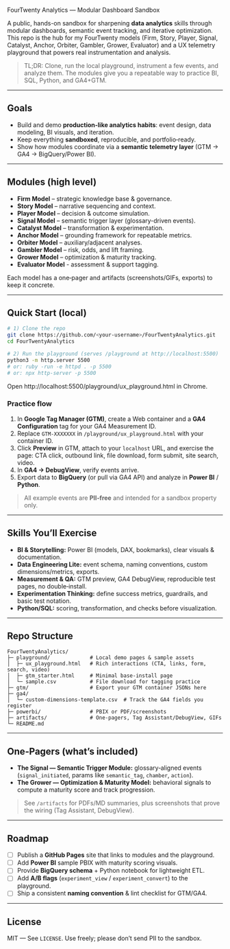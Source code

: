  FourTwenty Analytics — Modular Dashboard Sandbox

A public, hands-on sandbox for sharpening **data analytics** skills through modular dashboards, semantic event tracking, and iterative optimization. This repo is the hub for my FourTwenty models (Firm, Story, Player, Signal, Catalyst, Anchor, Orbiter, Gambler, Grower, Evaluator) and a UX telemetry playground that powers real instrumentation and analysis.

> TL;DR: Clone, run the local playground, instrument a few events, and analyze them. The modules give you a repeatable way to practice BI, SQL, Python, and GA4+GTM.

---

## Goals

- Build and demo **production-like analytics habits**: event design, data modeling, BI visuals, and iteration.
- Keep everything **sandboxed**, reproducible, and portfolio‑ready.
- Show how modules coordinate via a **semantic telemetry layer** (GTM → GA4 → BigQuery/Power BI).

---

## Modules (high level)

- **Firm Model** – strategic knowledge base & governance.
- **Story Model** – narrative sequencing and context.
- **Player Model** – decision & outcome simulation.
- **Signal Model** – semantic trigger layer (glossary-driven events).
- **Catalyst Model** – transformation & experimentation.
- **Anchor Model** – grounding framework for repeatable metrics.
- **Orbiter Model** – auxiliary/adjacent analyses.
- **Gambler Model** – risk, odds, and lift framing.
- **Grower Model** – optimization & maturity tracking.
- **Evaluator Model** - assessment & support tagging.

Each model has a one‑pager and artifacts (screenshots/GIFs, exports) to keep it concrete.

---

## Quick Start (local)

```bash
# 1) Clone the repo
git clone https://github.com/<your-username>/FourTwentyAnalytics.git
cd FourTwentyAnalytics

# 2) Run the playground (serves /playground at http://localhost:5500)
python3 -m http.server 5500
# or: ruby -run -e httpd . -p 5500
# or: npx http-server -p 5500
```

Open http://localhost:5500/playground/ux_playground.html in Chrome.

### Practice flow
1. In **Google Tag Manager (GTM)**, create a Web container and a **GA4 Configuration** tag for your GA4 Measurement ID.
2. Replace `GTM-XXXXXXX` in `/playground/ux_playground.html` with your container ID.
3. Click **Preview** in GTM, attach to your `localhost` URL, and exercise the page: CTA click, outbound link, file download, form submit, site search, video.
4. In **GA4 → DebugView**, verify events arrive.
5. Export data to **BigQuery** (or pull via GA4 API) and analyze in **Power BI** / **Python**.

> All example events are **PII‑free** and intended for a sandbox property only.

---

## Skills You’ll Exercise

- **BI & Storytelling:** Power BI (models, DAX, bookmarks), clear visuals & documentation.
- **Data Engineering Lite:** event schema, naming conventions, custom dimensions/metrics, exports.
- **Measurement & QA:** GTM preview, GA4 DebugView, reproducible test pages, no double‑install.
- **Experimentation Thinking:** define success metrics, guardrails, and basic test notation.
- **Python/SQL:** scoring, transformation, and checks before visualization.

---

## Repo Structure

```
FourTwentyAnalytics/
├─ playground/             # Local demo pages & sample assets
│  ├─ ux_playground.html   # Rich interactions (CTA, links, form, search, video)
│  ├─ gtm_starter.html     # Minimal base-install page
│  └─ sample.csv           # File download for tagging practice
├─ gtm/                    # Export your GTM container JSONs here
├─ ga4/
│  └─ custom-dimensions-template.csv  # Track the GA4 fields you register
├─ powerbi/                # PBIX or PDF/screenshots
├─ artifacts/              # One-pagers, Tag Assistant/DebugView, GIFs
└─ README.md
```

---

## One‑Pagers (what’s included)

- **The Signal — Semantic Trigger Module:** glossary‑aligned events (`signal_initiated`, params like `semantic_tag`, `chamber`, `action`).
- **The Grower — Optimization & Maturity Model:** behavioral signals to compute a maturity score and track progression.

> See `/artifacts` for PDFs/MD summaries, plus screenshots that prove the wiring (Tag Assistant, DebugView).

---

## Roadmap

- [ ] Publish a **GitHub Pages** site that links to modules and the playground.
- [ ] Add **Power BI** sample PBIX with maturity scoring visuals.
- [ ] Provide **BigQuery schema** + Python notebook for lightweight ETL.
- [ ] Add **A/B flags** (`experiment_view` / `experiment_convert`) to the playground.
- [ ] Ship a consistent **naming convention** & lint checklist for GTM/GA4.

---

## License

MIT — See `LICENSE`. Use freely; please don’t send PII to the sandbox.
